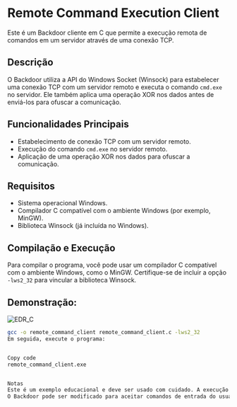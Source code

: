 # Remote Command Execution Client

Este é um Backdoor cliente em C que permite a execução remota de comandos em um servidor através de uma conexão TCP.

## Descrição

O Backdoor utiliza a API do Windows Socket (Winsock) para estabelecer uma conexão TCP com um servidor remoto e executa o comando `cmd.exe` no servidor. Ele também aplica uma operação XOR nos dados antes de enviá-los para ofuscar a comunicação.

## Funcionalidades Principais

- Estabelecimento de conexão TCP com um servidor remoto.
- Execução do comando `cmd.exe` no servidor remoto.
- Aplicação de uma operação XOR nos dados para ofuscar a comunicação.

## Requisitos

- Sistema operacional Windows.
- Compilador C compatível com o ambiente Windows (por exemplo, MinGW).
- Biblioteca Winsock (já incluída no Windows).

## Compilação e Execução

Para compilar o programa, você pode usar um compilador C compatível com o ambiente Windows, como o MinGW. Certifique-se de incluir a opção `-lws2_32` para vincular a biblioteca Winsock.

## Demonstração:

![EDR_C](https://github.com/daniel-de-lima0xa/bypassAV/assets/59209081/2a1f1034-31ba-4106-a5a5-8b91783a10bd)

```sh
gcc -o remote_command_client remote_command_client.c -lws2_32
Em seguida, execute o programa:


Copy code
remote_command_client.exe


Notas
Este é um exemplo educacional e deve ser usado com cuidado. A execução remota de comandos pode representar um risco de segurança.
O Backdoor pode ser modificado para aceitar comandos de entrada do usuário e enviar esses comandos para execução remota no servidor.



